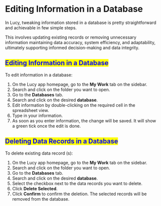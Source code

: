 # Editing Information in a Database

In Lucy, tweaking information stored in a database is pretty straightforward and achievable in few simple steps.

This involves updating existing records or removing unnecessary information maintaining data accuracy, system efficiency, and adaptability, ultimately supporting informed decision-making and data integrity.

## <mark style="color:blue;">Editing Information in a Database</mark>

To edit information in a database:

1. On the Lucy app homepage, go to the **My Work** tab on the sidebar.
2. Search and click on the folder you want to open.
3. Go to the **Databases** tab.
4. Search and click on the desired **database**.
5. Edit information by double-clicking on the required cell in the spreadsheet view.
6. Type in your information.
7. As soon as you enter information, the change will be saved. It will show a green tick once the edit is done.

## <mark style="color:blue;">Deleting Data Records in a Database</mark>

To delete existing data record (s):

1. On the Lucy app homepage, go to the **My Work** tab on the sidebar.
2. Search and click on the folder you want to open.
3. Go to the **Databases** tab.
4. Search and click on the desired **database**.
5. Select the checkbox next to the data records you want to delete.
6. Click **Delete Selected**.
7. Click **Confirm** to confirm the deletion. The selected records will be removed from the database.

